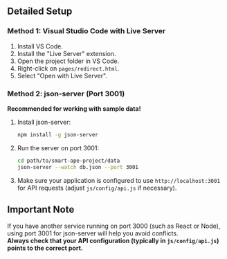 
## Detailed Setup

### Method 1: Visual Studio Code with Live Server
1. Install VS Code.
2. Install the "Live Server" extension.
3. Open the project folder in VS Code.
4. Right-click on `pages/redirect.html`.
5. Select "Open with Live Server".


### Method 2: json-server (Port 3001)  
**Recommended for working with sample data!**
1. Install json-server:
    ```bash
    npm install -g json-server
    ```
2. Run the server on port 3001:
    ```bash
    cd path/to/smart-ape-project/data
    json-server --watch db.json --port 3001
    ```
3. Make sure your application is configured to use `http://localhost:3001` for API requests (adjust `js/config/api.js` if necessary).

## Important Note
If you have another service running on port 3000 (such as React or Node), using port 3001 for json-server will help you avoid conflicts.  
**Always check that your API configuration (typically in `js/config/api.js`) points to the correct port.**
